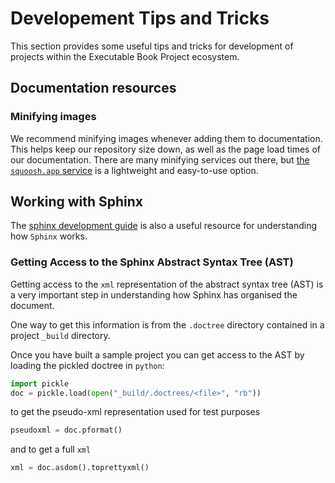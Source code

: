 # Developement Tips and Tricks

This section provides some useful tips and tricks for development of projects within the Executable Book Project ecosystem.

## Documentation resources

### Minifying images

We recommend minifying images whenever adding them to documentation.
This helps keep our repository size down, as well as the page load times of our documentation.
There are many minifying services out there, but [the `squoosh.app` service](https://squoosh.app/) is a lightweight and easy-to-use option.

## Working with Sphinx

The [sphinx development guide](https://www.sphinx-doc.org/en/master/develop.html) is also a useful resource for understanding how `Sphinx` works.

### Getting Access to the Sphinx Abstract Syntax Tree (AST)

Getting access to the `xml` representation of the abstract syntax tree (AST) is a very
important step in understanding how Sphinx has organised the document.

One way to get this information is from the `.doctree` directory contained in a project `_build` directory.

Once you have built a sample project you can get access to the AST by loading the pickled
doctree in `python`:

```python
import pickle
doc = pickle.load(open("_build/.doctrees/<file>", "rb"))
```

to get the pseudo-xml representation used for test purposes

```python
pseudoxml = doc.pformat()
```

and to get a full `xml`

```python
xml = doc.asdom().toprettyxml()
```
